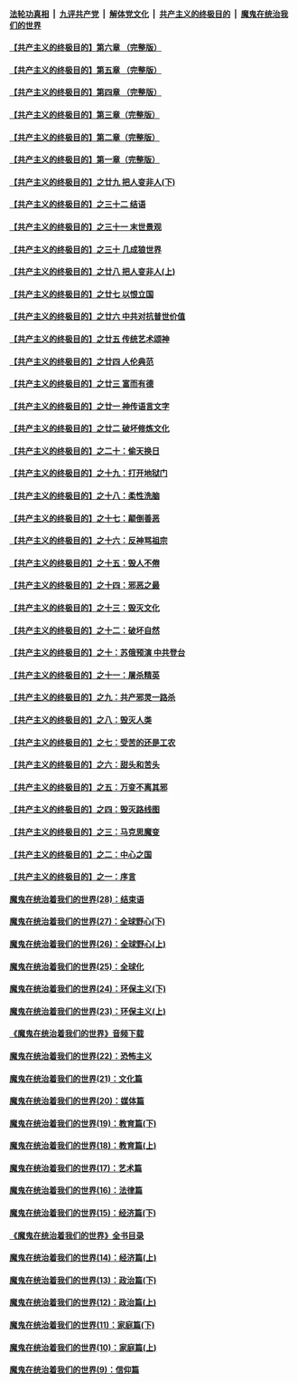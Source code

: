 

####  [法轮功真相](../../../../basic/blob/master/README.md?t=06251002) &nbsp;|&nbsp; [九评共产党](../../../../9ping.md/blob/master/README.md?t=06251002) &nbsp;|&nbsp; [解体党文化](../../../../jtdwh.md/blob/master/README.md?t=06251002)  &nbsp;|&nbsp; [共产主义的终极目的](../../../../gczydzjmd.md/blob/master/README.md?t=06251002) &nbsp;|&nbsp; [魔鬼在统治我们的世界](../../../../mgztzwmdsj.md/blob/master/README.md?t=06251002) 

#### [【共产主义的终极目的】第六章 （完整版）](../pages/nsc422/n11428913.md?t=06251002) 

#### [【共产主义的终极目的】第五章 （完整版）](../pages/nsc422/n11428912.md?t=06251002) 

#### [【共产主义的终极目的】第四章 （完整版）](../pages/nsc422/n11428907.md?t=06251002) 

#### [【共产主义的终极目的】第三章（完整版）](../pages/nsc422/n11428848.md?t=06251002) 

#### [【共产主义的终极目的】第二章（完整版）](../pages/nsc422/n11428831.md?t=06251002) 

#### [【共产主义的终极目的】第一章（完整版）](../pages/nsc422/n11417651.md?t=06251002) 

#### [【共产主义的终极目的】之廿九 把人变非人(下)](../pages/nsc422/n11344140.md?t=06251002) 

#### [【共产主义的终极目的】之三十二 结语](../pages/nsc422/n11360535.md?t=06251002) 

#### [【共产主义的终极目的】之三十一 末世景观](../pages/nsc422/n11351129.md?t=06251002) 

#### [【共产主义的终极目的】之三十 几成狼世界](../pages/nsc422/n11348280.md?t=06251002) 

#### [【共产主义的终极目的】之廿八 把人变非人(上)](../pages/nsc422/n11340492.md?t=06251002) 

#### [【共产主义的终极目的】之廿七 以恨立国](../pages/nsc422/n11336944.md?t=06251002) 

#### [【共产主义的终极目的】之廿六 中共对抗普世价值](../pages/nsc422/n11324785.md?t=06251002) 

#### [【共产主义的终极目的】之廿五 传统艺术颂神](../pages/nsc422/n11296396.md?t=06251002) 

#### [【共产主义的终极目的】之廿四 人伦典范](../pages/nsc422/n11296397.md?t=06251002) 

#### [【共产主义的终极目的】之廿三 富而有德](../pages/nsc422/n11283598.md?t=06251002) 

#### [【共产主义的终极目的】之廿一 神传语言文字](../pages/nsc422/n11263265.md?t=06251002) 

#### [【共产主义的终极目的】之廿二 破坏修炼文化](../pages/nsc422/n11245728.md?t=06251002) 

#### [【共产主义的终极目的】之二十：偷天换日](../pages/nsc422/n11238846.md?t=06251002) 

#### [【共产主义的终极目的】之十九：打开地狱门](../pages/nsc422/n11206376.md?t=06251002) 

#### [【共产主义的终极目的】之十八：柔性洗脑](../pages/nsc422/n11199994.md?t=06251002) 

#### [【共产主义的终极目的】之十七：颠倒善恶](../pages/nsc422/n11179782.md?t=06251002) 

#### [【共产主义的终极目的】之十六：反神骂祖宗](../pages/nsc422/n11166798.md?t=06251002) 

#### [【共产主义的终极目的】之十五：毁人不倦](../pages/nsc422/n11166792.md?t=06251002) 

#### [【共产主义的终极目的】之十四：邪恶之最](../pages/nsc422/n11150249.md?t=06251002) 

#### [【共产主义的终极目的】之十三：毁灭文化](../pages/nsc422/n11135227.md?t=06251002) 

#### [【共产主义的终极目的】之十二：破坏自然](../pages/nsc422/n11135214.md?t=06251002) 

#### [【共产主义的终极目的】之十：苏俄预演 中共登台](../pages/nsc422/n11118424.md?t=06251002) 

#### [【共产主义的终极目的】之十一：屠杀精英](../pages/nsc422/n11118442.md?t=06251002) 

#### [【共产主义的终极目的】之九：共产邪灵一路杀](../pages/nsc422/n11114139.md?t=06251002) 

#### [【共产主义的终极目的】之八：毁灭人类](../pages/nsc422/n11108503.md?t=06251002) 

#### [【共产主义的终极目的】之七：受苦的还是工农](../pages/nsc422/n11101809.md?t=06251002) 

#### [【共产主义的终极目的】之六：甜头和苦头](../pages/nsc422/n11096971.md?t=06251002) 

#### [【共产主义的终极目的】之五：万变不离其邪](../pages/nsc422/n11091285.md?t=06251002) 

#### [【共产主义的终极目的】之四：毁灭路线图](../pages/nsc422/n11086284.md?t=06251002) 

#### [【共产主义的终极目的】之三：马克思魔变](../pages/nsc422/n11061941.md?t=06251002) 

#### [【共产主义的终极目的】之二：中心之国](../pages/nsc422/n11047728.md?t=06251002) 

#### [【共产主义的终极目的】之一：序言](../pages/nsc422/n11086077.md?t=06251002) 

#### [魔鬼在统治着我们的世界(28)：结束语](../pages/nsc422/n10936246.md?t=06251002) 

#### [魔鬼在统治着我们的世界(27)：全球野心(下)](../pages/nsc422/n10928319.md?t=06251002) 

#### [魔鬼在统治着我们的世界(26)：全球野心(上)](../pages/nsc422/n10900318.md?t=06251002) 

#### [魔鬼在统治着我们的世界(25)：全球化](../pages/nsc422/n10788205.md?t=06251002) 

#### [魔鬼在统治着我们的世界(24)：环保主义(下)](../pages/nsc422/n10695307.md?t=06251002) 

#### [魔鬼在统治着我们的世界(23)：环保主义(上)](../pages/nsc422/n10688613.md?t=06251002) 

#### [《魔鬼在统治着我们的世界》音频下载](../pages/nsc422/n10635553.md?t=06251002) 

#### [魔鬼在统治着我们的世界(22)：恐怖主义](../pages/nsc422/n10614727.md?t=06251002) 

#### [魔鬼在统治着我们的世界(21)：文化篇](../pages/nsc422/n10597706.md?t=06251002) 

#### [魔鬼在统治着我们的世界(20)：媒体篇](../pages/nsc422/n10586579.md?t=06251002) 

#### [魔鬼在统治着我们的世界(19)：教育篇(下)](../pages/nsc422/n10564808.md?t=06251002) 

#### [魔鬼在统治着我们的世界(18)：教育篇(上)](../pages/nsc422/n10526970.md?t=06251002) 

#### [魔鬼在统治着我们的世界(17)：艺术篇](../pages/nsc422/n10499093.md?t=06251002) 

#### [魔鬼在统治着我们的世界(16)：法律篇](../pages/nsc422/n10485969.md?t=06251002) 

#### [魔鬼在统治着我们的世界(15)：经济篇(下)](../pages/nsc422/n10469975.md?t=06251002) 

#### [《魔鬼在统治着我们的世界》全书目录](../pages/nsc422/n10464261.md?t=06251002) 

#### [魔鬼在统治着我们的世界(14)：经济篇(上)](../pages/nsc422/n10457370.md?t=06251002) 

#### [魔鬼在统治着我们的世界(13)：政治篇(下)](../pages/nsc422/n10448270.md?t=06251002) 

#### [魔鬼在统治着我们的世界(12)：政治篇(上)](../pages/nsc422/n10444576.md?t=06251002) 

#### [魔鬼在统治着我们的世界(11)：家庭篇(下)](../pages/nsc422/n10440961.md?t=06251002) 

#### [魔鬼在统治着我们的世界(10)：家庭篇(上)](../pages/nsc422/n10435448.md?t=06251002) 

#### [魔鬼在统治着我们的世界(9)：信仰篇](../pages/nsc422/n10432159.md?t=06251002) 

